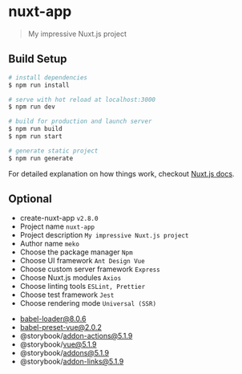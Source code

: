 # nuxt-app

> My impressive Nuxt.js project

## Build Setup

``` bash
# install dependencies
$ npm run install

# serve with hot reload at localhost:3000
$ npm run dev

# build for production and launch server
$ npm run build
$ npm run start

# generate static project
$ npm run generate
```

For detailed explanation on how things work, checkout [Nuxt.js docs](https://nuxtjs.org).

## Optional

* create-nuxt-app `v2.8.0`
* Project name `nuxt-app`
* Project description `My impressive Nuxt.js project`
* Author name `meko`
* Choose the package manager `Npm`
* Choose UI framework `Ant Design Vue`
* Choose custom server framework `Express`
* Choose Nuxt.js modules `Axios`
* Choose linting tools `ESLint, Prettier`
* Choose test framework `Jest`
* Choose rendering mode `Universal (SSR)`

+ babel-loader@8.0.6
+ babel-preset-vue@2.0.2
+ @storybook/addon-actions@5.1.9
+ @storybook/vue@5.1.9
+ @storybook/addons@5.1.9
+ @storybook/addon-links@5.1.9
